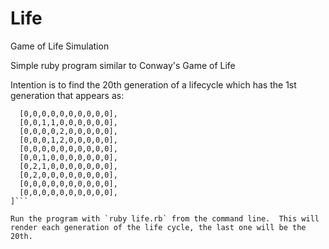 # Life
Game of Life Simulation

Simple ruby program similar to Conway's Game of Life

Intention is to find the 20th generation of a lifecycle which has the 1st generation that appears as:
```[
  [0,0,0,0,0,0,0,0,0,0],
  [0,0,1,1,0,0,0,0,0,0],
  [0,0,0,0,2,0,0,0,0,0],
  [0,0,0,1,2,0,0,0,0,0],
  [0,0,0,0,0,0,0,0,0,0],
  [0,0,1,0,0,0,0,0,0,0],
  [0,2,1,0,0,0,0,0,0,0],
  [0,2,0,0,0,0,0,0,0,0],
  [0,0,0,0,0,0,0,0,0,0],
  [0,0,0,0,0,0,0,0,0,0],
]```

Run the program with `ruby life.rb` from the command line.  This will render each generation of the life cycle, the last one will be the 20th.
